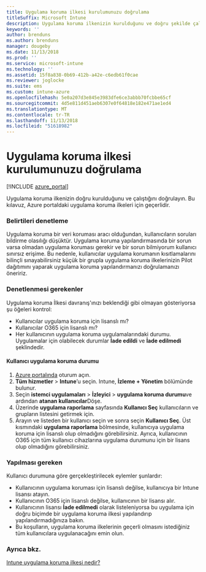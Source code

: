 ```yaml
---
title: Uygulama koruma ilkesi kurulumunuzu doğrulama
titleSuffix: Microsoft Intune
description: Uygulama koruma ilkenizin kurulduğunu ve doğru şekilde çalıştığını sınamayı öğrenin.
keywords: ''
author: brenduns
ms.author: brenduns
manager: dougeby
ms.date: 11/13/2018
ms.prod: ''
ms.service: microsoft-intune
ms.technology: ''
ms.assetid: 15f8a838-0b69-412b-a42e-c6edb61f0cae
ms.reviewer: joglocke
ms.suite: ems
ms.custom: intune-azure
ms.openlocfilehash: 5e0a207d3e845e3983dfe6ce3abbb70fcbbe65cf
ms.sourcegitcommit: 4d5e811d451aeb6307e0f64818e182e471ae1ed4
ms.translationtype: MT
ms.contentlocale: tr-TR
ms.lasthandoff: 11/13/2018
ms.locfileid: "51618982"
---
```

# <a name="how-to-validate-your-app-protection-policy-setup"></a>Uygulama koruma ilkesi kurulumunuzu doğrulama

[!INCLUDE [azure_portal](./includes/azure_portal.md)]

Uygulama koruma ilkenizin doğru kurulduğunu ve çalıştığını doğrulayın. Bu kılavuz, Azure portaldaki uygulama koruma ilkeleri için geçerlidir.

### <a name="checking-for-symptoms"></a>Belirtileri denetleme
Uygulama koruma bir veri koruması aracı olduğundan, kullanıcıların soruları bildirme olasılığı düşüktür. Uygulama koruma yapılandırmasında bir sorun varsa olmadan uygulama koruması gerekir ve bir sorun bilmiyorum kullanıcı sınırsız erişime. Bu nedenle, kullanıcılar uygulama korumanın kısıtlamalarını bilinçli sınayabilirsiniz küçük bir grupla uygulama koruma ilkelerinizin Pilot dağıtımını yaparak uygulama koruma yapılandırmanızı doğrulamanızı öneririz.


### <a name="what-to-check"></a>Denetlenmesi gerekenler

Uygulama koruma İlkesi davranış'ınızı beklendiği gibi olmayan gösteriyorsa şu öğeleri kontrol:

- Kullanıcılar uygulama koruma için lisanslı mı?
- Kullanıcılar O365 için lisanslı mı?
- Her kullanıcının uygulama koruma uygulamalarındaki durumu. Uygulamalar için olabilecek durumlar **İade edildi** ve **İade edilmedi** şeklindedir.

#### <a name="user-app-protection-status"></a>Kullanıcı uygulama koruma durumu
1. [Azure portalında](https://portal.azure.com) oturum açın.
2. **Tüm hizmetler** > **Intune**’u seçin. Intune, **İzleme + Yönetim** bölümünde bulunur.
3. Seçin **istemci uygulamaları** > **İzleyici** >  **uygulama koruma durumu**ve ardından **atanan kullanıcılar**Döşe. 
4. Üzerinde **uygulama raporlama** sayfasında **Kullanıcı Seç** kullanıcıların ve grupların listesini getirmek için. 
5. Arayın ve listeden bir kullanıcı seçin ve sonra seçin **Kullanıcı Seç**. Üst kısmındaki **uygulama raporlama** bölmesinde, kullanıcıya uygulama koruma için lisanslı olup olmadığını görebilirsiniz. Ayrıca, kullanıcının O365 için tüm kullanıcı cihazlarına uygulama durumunu için bir lisans olup olmadığını görebilirsiniz.



### <a name="what-to-do"></a>Yapılması gereken
Kullanıcı durumuna göre gerçekleştirilecek eylemler şunlardır:

- Kullanıcının uygulama koruması için lisanslı değilse, kullanıcıya bir Intune lisansı atayın.
- Kullanıcının O365 için lisanslı değilse, kullanıcının bir lisansı alır.
- Kullanıcının lisansı **İade edilmedi** olarak listeleniyorsa bu uygulama için doğru biçimde bir uygulama koruma ilkesi yapılandırıp yapılandırmadığınıza bakın.
- Bu koşulların, uygulama koruma ilkelerinin geçerli olmasını istediğiniz tüm kullanıcılara uygulanacağını emin olun.

### <a name="see-also"></a>Ayrıca bkz.

[Intune uygulama koruma ilkesi nedir?](app-protection-policies.md)
